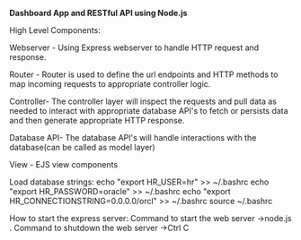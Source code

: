 **Dashboard App and RESTful API using Node.js**

High Level Components:

Webserver - Using Express webserver to handle HTTP request and response.

Router    - Router is used to define the url endpoints and HTTP methods to map incoming requests to
            appropriate controller logic.
            
Controller- The controller layer will inspect the requests and pull data as needed to interact with
            appropriate database API's to fetch or persists data and then generate appropriate HTTP
            response.
            
Database API- The database API's will handle interactions with the database(can be called as model layer)

View - EJS view components


Load database strings:
echo "export HR_USER=hr" >> ~/.bashrc
echo "export HR_PASSWORD=oracle" >> ~/.bashrc
echo "export HR_CONNECTIONSTRING=0.0.0.0/orcl" >> ~/.bashrc
source ~/.bashrc

How to start the express server:
Command to start the web server    ->node.js .
Command to shutdown the web server ->Ctrl C

